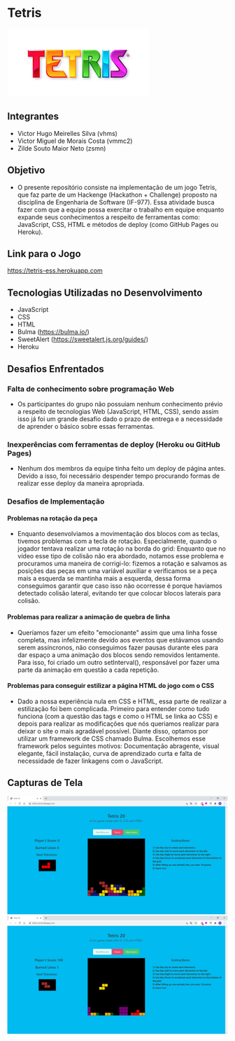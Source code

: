 # Tetris
![[logo11]()](misc/img/logo.jpg)

## Integrantes
* Victor Hugo Meirelles Silva (vhms)
* Victor Miguel de Morais Costa (vmmc2)
* Zilde Souto Maior Neto (zsmn)

## Objetivo
* O presente repositório consiste na implementação de um jogo Tetris, que faz parte de um Hackenge (Hackathon + Challenge) proposto na disciplina de Engenharia de Software (IF-977). Essa atividade busca fazer com que a equipe possa exercitar o trabalho em equipe enquanto expande seus conhecimentos a respeito de ferramentas como: JavaScript, CSS, HTML e métodos de deploy (como GitHub Pages ou Heroku).

## Link para o Jogo
https://tetris-ess.herokuapp.com

## Tecnologias Utilizadas no Desenvolvimento
* JavaScript
* CSS
* HTML
* Bulma (https://bulma.io/)
* SweetAlert (https://sweetalert.js.org/guides/)
* Heroku 


## Desafios Enfrentados
### Falta de conhecimento sobre programação Web
* Os participantes do grupo não possuiam nenhum conhecimento prévio a respeito de tecnologias Web (JavaScript, HTML, CSS), sendo assim isso já foi um grande desafio dado o prazo de entrega e a necessidade de aprender o básico sobre essas ferramentas.
### Inexperências com ferramentas de deploy (Heroku ou GitHub Pages)
* Nenhum dos membros da equipe tinha feito um deploy de página antes. Devido a isso, foi necessário despender tempo procurando formas de realizar esse deploy da maneira apropriada.
### Desafios de Implementação
#### Problemas na rotação da peça
* Enquanto desenvolviamos a movimentação dos blocos com as teclas, tivemos problemas com a tecla de rotação. Especialmente, quando o jogador tentava realizar uma rotação na borda do grid: Enquanto que no vídeo esse tipo de colisão não era abordado, notamos esse problema e procuramos uma maneira de corrigi-lo: fizemos a rotação e salvamos as posições das peças em uma variável auxiliar e verificamos se a peça mais a esquerda se mantinha mais a esquerda, dessa forma conseguimos garantir que caso isso não ocorresse é porque haviamos detectado colisão lateral, evitando ter que colocar blocos laterais para colisão.
#### Problemas para realizar a animação de quebra de linha
* Queríamos fazer um efeito "emocionante" assim que uma linha fosse completa, mas infelizmente devido aos eventos que estávamos usando serem assíncronos, não conseguimos fazer pausas durante eles para dar espaço a uma animação dos blocos sendo removidos lentamente. Para isso, foi criado um outro setInterval(), responsável por fazer uma parte da animação em questão a cada repetição.
#### Problemas para conseguir estilizar a página HTML do jogo com o CSS
* Dado a nossa experiência nula em CSS e HTML, essa parte de realizar a estilização foi bem complicada. Primeiro para entender como tudo funciona (com a questão das tags e como o HTML se linka ao CSS) e depois para realizar as modificações que nós queriamos realizar para deixar o site o mais agradável possível. Diante disso, optamos por utilizar um framework de CSS chamado Bulma. Escolhemos esse framework pelos seguintes motivos: Documentação abragente, visual elegante, fácil instalação, curva de aprendizado curta e falta de necessidade de fazer linkagens com o JavaScript.


## Capturas de Tela
![[scap1]()](misc/img/screenshot2.png)
![[scap2]()](misc/img/screenshot3.png)
